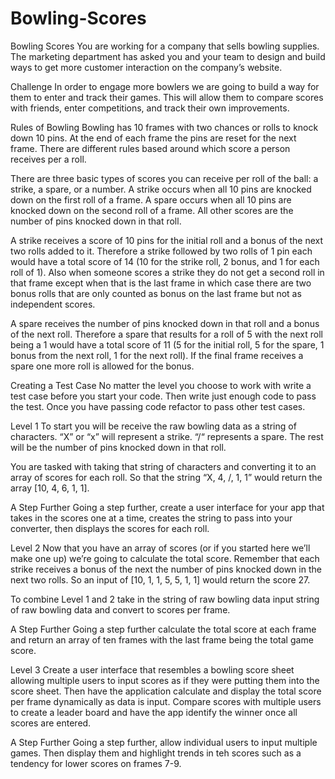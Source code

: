 # Bowling-Scores
Bowling Scores
You are working for a company that sells bowling supplies. The marketing department has asked you and your team to design and build ways to get more customer interaction on the company’s website.

Challenge
In order to engage more bowlers we are going to build a way for them to enter and track their games. This will allow them to compare scores with friends, enter competitions, and track their own improvements.

Rules of Bowling
Bowling has 10 frames with two chances or rolls to knock down 10 pins. At the end of each frame the pins are reset for the next frame. There are different rules based around which score a person receives per a roll.

There are three basic types of scores you can receive per roll of the ball: a strike, a spare, or a number. A strike occurs when all 10 pins are knocked down on the first roll of a frame. A spare occurs when all 10 pins are knocked down on the second roll of a frame. All other scores are the number of pins knocked down in that roll.

A strike receives a score of 10 pins for the initial roll and a bonus of the next two rolls added to it. Therefore a strike followed by two rolls of 1 pin each would have a total score of 14 (10 for the strike roll, 2 bonus, and 1 for each roll of 1). Also when someone scores a strike they do not get a second roll in that frame except when that is the last frame in which case there are two bonus rolls that are only counted as bonus on the last frame but not as independent scores.

A spare receives the number of pins knocked down in that roll and a bonus of the next roll. Therefore a spare that results for a roll of 5 with the next roll being a 1 would have a total score of 11 (5 for the initial roll, 5 for the spare, 1 bonus from the next roll, 1 for the next roll). If the final frame receives a spare one more roll is allowed for the bonus.

Creating a Test Case
No matter the level you choose to work with write a test case before you start your code. Then write just enough code to pass the test. Once you have passing code refactor to pass other test cases.

Level 1
To start you will be receive the raw bowling data as a string of characters. “X” or “x” will represent a strike. “/“ represents a spare. The rest will be the number of pins knocked down in that roll.

You are tasked with taking that string of characters and converting it to an array of scores for each roll. So that the string “X, 4, /, 1, 1” would return the array [10, 4, 6, 1, 1].

A Step Further
Going a step further, create a user interface for your app that takes in the scores one at a time, creates the string to pass into your converter, then displays the scores for each roll.

Level 2
Now that you have an array of scores (or if you started here we’ll make one up) we’re going to calculate the total score. Remember that each strike receives a bonus of the next the number of pins knocked down in the next two rolls. So an input of [10, 1, 1, 5, 5, 1, 1] would return the score 27.

To combine Level 1 and 2 take in the string of raw bowling data input string of raw bowling data and convert to scores per frame.

A Step Further
Going a step further calculate the total score at each frame and return an array of ten frames with the last frame being the total game score.

Level 3
Create a user interface that resembles a bowling score sheet allowing multiple users to input scores as if they were putting them into the score sheet. Then have the application calculate and display the total score per frame dynamically as data is input. Compare scores with multiple users to create a leader board and have the app identify the winner once all scores are entered.

A Step Further
Going a step further, allow individual users to input multiple games. Then display them and highlight trends in teh scores such as a tendency for lower scores on frames 7-9.